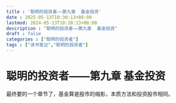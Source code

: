 ```yaml
---
title : '聪明的投资者——第九章  基金投资'
date : 2025-05-13T10:30:13+08:00
lastmod: 2024-05-13T10:20:13+08:00
description : "聪明的投资者——第九章  基金投资" 
draft : false    
categories : ["聪明的投资者"]
tags : ["读书笔记","聪明的投资者"]
---
```


# 聪明的投资者——第九章  基金投资

最终要的一个章节了，基金算是股市的缩影，本质方法和投资股市相同。

